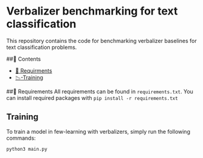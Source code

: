 # Verbalizer benchmarking for text classification
This repository contains the code for benchmarking verbalizer baselines for text classification problems. 

##:bookmark_tabs: Contents
* [:hammer: Requirments](##:hammer:-Requirments)
* [:chart_with_downwards_trend:-Training](##:chart_with_downwards_trend:-Training)




##:hammer: Requirements
All requirements can be found in ```requirements.txt```. You can install required packages with ```pip install -r requirements.txt```

## Training
To train a model in few-learning with verbalizers, simply run the following commands:

```
python3 main.py
```
